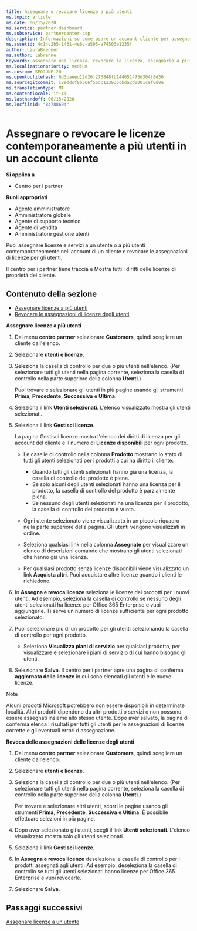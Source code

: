 ```yaml
---
title: Assegnare o revocare licenze a più utenti
ms.topic: article
ms.date: 06/15/2020
ms.service: partner-dashboard
ms.subservice: partnercenter-csp
description: Informazioni su come usare un account cliente per assegnare o revocare licenze e servizi a un utente o a più utenti contemporaneamente.
ms.assetid: 4c14c2b5-1431-4e6c-a505-a74503e1235f
author: LauraBrenner
ms.author: labrenne
Keywords: assegnare una licenza, revocare la licenza, assegnarla a più utenti,
ms.localizationpriority: medium
ms.custom: SEOJUNE.20
ms.openlocfilehash: 6d3baeed12d26f273848fb144651475d304f8d36
ms.sourcegitcommit: c89ddcf8b366f56dc123936cbda2d0001c9f0d8e
ms.translationtype: MT
ms.contentlocale: it-IT
ms.lasthandoff: 06/15/2020
ms.locfileid: "84788694"
---
```

# <a name="assign-or-revoke-licenses-at-the-same-time-to-multiple-users-in-a-customer-account"></a>Assegnare o revocare le licenze contemporaneamente a più utenti in un account cliente

**Si applica a**

- Centro per i partner

**Ruoli appropriati**

- Agente amministratore
- Amministratore globale
- Agente di supporto tecnico
- Agente di vendita
- Amministratore gestione utenti

Puoi assegnare licenze e servizi a un utente o a più utenti contemporaneamente nell'account di un cliente e revocare le assegnazioni di licenze per gli utenti.

Il centro per i partner tiene traccia e Mostra tutti i diritti delle licenze di proprietà del cliente.

## <a name="in-this-section"></a>Contenuto della sezione


- [Assegnare licenze a più utenti](#assign-licenses-to-groups)
- [Revocare le assegnazioni di licenze degli utenti](#revoking-licenses)

<a href="" id="assign-licenses-to-groups"></a>
**Assegnare licenze a più utenti**

1. Dal menu **centro partner** selezionare **Customers**, quindi scegliere un cliente dall'elenco.

2. Selezionare **utenti e licenze**.

3. Seleziona la casella di controllo per due o più utenti nell'elenco. (Per selezionare tutti gli utenti nella pagina corrente, seleziona la casella di controllo nella parte superiore della colonna **Utenti**.)

    Puoi trovare e selezionare gli utenti in più pagine usando gli strumenti **Prima**, **Precedente**, **Successiva** e **Ultima**.

4. Seleziona il link **Utenti selezionati**. L'elenco visualizzato mostra gli utenti selezionati.

5. Seleziona il link **Gestisci licenze**.

    La pagina Gestisci licenze mostra l'elenco dei diritti di licenza per gli account del cliente e il numero di **Licenze disponibili** per ogni prodotto.

    -   Le caselle di controllo nella colonna **Prodotto** mostrano lo stato di tutti gli utenti selezionati per i prodotti a cui ha diritto il cliente:

        -   Quando tutti gli utenti selezionati hanno già una licenza, la casella di controllo del prodotto è piena.
        -   Se solo alcuni degli utenti selezionati hanno una licenza per il prodotto, la casella di controllo del prodotto è parzialmente piena.
        -   Se nessuno degli utenti selezionati ha una licenza per il prodotto, la casella di controllo del prodotto è vuota.
    -   Ogni utente selezionato viene visualizzato in un piccolo riquadro nella parte superiore della pagina. Gli utenti vengono visualizzati in ordine.

    -   Seleziona qualsiasi link nella colonna **Assegnate** per visualizzare un elenco di descrizioni comando che mostrano gli utenti selezionati che hanno già una licenza.

    -   Per qualsiasi prodotto senza licenze disponibili viene visualizzato un link **Acquista altri**. Puoi acquistare altre licenze quando i clienti le richiedono.

6.  In **Assegna e revoca licenze** seleziona le licenze dei prodotti per i nuovi utenti. Ad esempio, seleziona la casella di controllo se nessuno degli utenti selezionati ha licenze per Office 365 Enterprise e vuoi aggiungerle. Ti serve un numero di licenze sufficiente per ogni prodotto selezionato.

7. Puoi selezionare più di un prodotto per gli utenti selezionando la casella di controllo per ogni prodotto.
    -   Seleziona **Visualizza piani di servizio** per qualsiasi prodotto, per visualizzare e selezionare i piani di servizio di cui hanno bisogno gli utenti.

8. Selezionare **Salva**. Il centro per i partner apre una pagina di conferma **aggiornata delle licenze** in cui sono elencati gli utenti e le nuove licenze.

>[!NOTE]
>Alcuni prodotti Microsoft potrebbero non essere disponibili in determinate località. Altri prodotti dipendono da altri prodotti o servizi o non possono essere assegnati insieme allo stesso utente. Dopo aver salvato, la pagina di conferma elenca i risultati per tutti gli utenti per le assegnazioni di licenze corrette e gli eventuali errori d assegnazione.


<a href="" id="revoking-licenses"></a>
**Revoca delle assegnazioni delle licenze degli utenti**

1. Dal menu **centro partner** selezionare **Customers**, quindi scegliere un cliente dall'elenco.

2. Selezionare **utenti e licenze**.

3. Seleziona la casella di controllo per due o più utenti nell'elenco. (Per selezionare tutti gli utenti nella pagina corrente, seleziona la casella di controllo nella parte superiore della colonna **Utenti**.)

    Per trovare e selezionare altri utenti, scorri le pagine usando gli strumenti **Prima**, **Precedente**, **Successiva** e **Ultima**. È possibile effettuare selezioni in più pagine.

4. Dopo aver selezionato gli utenti, scegli il link **Utenti selezionati**. L'elenco visualizzato mostra solo gli utenti selezionati.

5. Seleziona il link **Gestisci licenze**.

6. In **Assegna e revoca licenze** deseleziona le caselle di controllo per i prodotti assegnati agli utenti. Ad esempio, deseleziona la casella di controllo se tutti gli utenti selezionati hanno licenze per Office 365 Enterprise e vuoi revocarle.

7. Selezionare **Salva**.

## <a name="next-steps"></a>Passaggi successivi

[Assegnare licenze a un utente](assign-licenses-to-users.md)